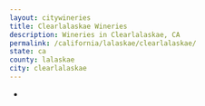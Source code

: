 ```yaml
---
layout: citywineries
title: Clearlalaskae Wineries
description: Wineries in Clearlalaskae, CA
permalink: /california/lalaskae/clearlalaskae/
state: ca
county: lalaskae
city: clearlalaskae
---
```

-

